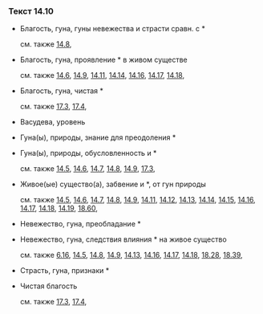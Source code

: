 ### Текст 14.10
	
- Благость, гуна, гуны невежества и страсти сравн. с \*

	см. также  [14.8](../14/1408.md), 
	
- Благость, гуна, проявление \* в живом существе

	см. также  [14.6](../14/1406.md),  [14.9](../14/1409.md),  [14.11](../14/1411.md),  [14.14](../14/1414.md),  [14.16](../14/1416.md),  [14.17](../14/1417.md),  [14.18](../14/1418.md), 
	
- Благость, гуна, чистая \*

	см. также  [17.3](../17/1703.md),  [17.4](../17/1704.md), 
	
- Васудева, уровень

	
- Гуна(ы), природы, знание для преодоления \*

	
- Гуна(ы), природы, обусловленность и \*

	см. также  [14.5](../14/1405.md),  [14.6](../14/1406.md),  [14.7](../14/1407.md),  [14.8](../14/1408.md),  [14.9](../14/1409.md),  [17.3](../17/1703.md), 
	
- Живое(ые) существо(а), забвение и \*, от гун природы

	см. также  [14.5](../14/1405.md),  [14.6](../14/1406.md),  [14.7](../14/1407.md),  [14.8](../14/1408.md),  [14.9](../14/1409.md),  [14.11](../14/1411.md),  [14.12](../14/1412.md),  [14.13](../14/1413.md),  [14.14](../14/1414.md),  [14.15](../14/1415.md),  [14.16](../14/1416.md),  [14.17](../14/1417.md),  [14.18](../14/1418.md),  [14.19](../14/1419.md),  [18.60](../18/1860.md), 
	
- Невежество, гуна, преобладание \*

	
- Невежество, гуна, следствия влияния \* на живое существо

	см. также  [6.16](../06/0616.md),  [14.5](../14/1405.md),  [14.8](../14/1408.md),  [14.9](../14/1409.md),  [14.13](../14/1413.md),  [14.16](../14/1416.md),  [14.17](../14/1417.md),  [14.18](../14/1418.md),  [18.28](../18/1828.md),  [18.39](../18/1839.md), 
	
- Страсть, гуна, признаки \*

	
- Чистая благость

	см. также  [17.3](../17/1703.md),  [17.4](../17/1704.md), 
